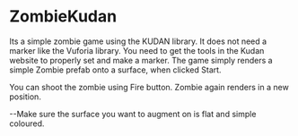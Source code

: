 # ZombieKudan
Its a simple zombie game using the KUDAN library.
It does not need a marker like the Vuforia library. You need to get the tools in the Kudan website to properly set and make a marker.
The game simply renders a simple Zombie prefab onto a surface, when clicked Start.

You can shoot the zombie using Fire button. Zombie again renders in a new position.

--Make sure the surface you want to augment on is flat and simple coloured.
